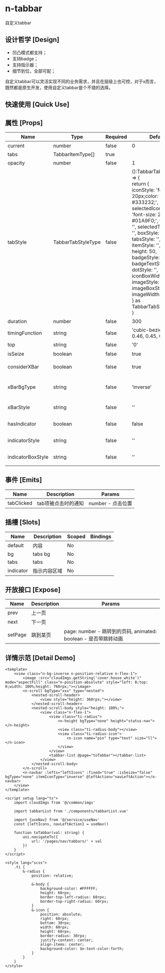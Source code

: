 # n-tabbar

自定义tabbar

## 设计哲学 [Design]

- 凹凸模式都支持；
- 支持badge；
- 支持指示器；
- 细节到位，全部可配；

自定义tabbar可以灵活实现不同的业务需求，并且在层级上也可控，对于x而言，既然都是原生开发，使用自定义tabbar是个不错的选择。

## 快速使用 [Quick Use]



## 属性 [Props]

| Name | Type | Required | Default | Description | Choices |
| --- | --- | --- | --- | --- | --- |
| current | number | false | 0 | 当前位置 |  | 
| tabs | TabbarItemType[] | true |  | tabs |  | 
| opacity | number | false | 1 | 组件透明度 |  | 
| tabStyle | TabbarTabStyleType | false | ():TabbarTabStyleType => {<br>        return {<br>            iconStyle: 'font-size: 20px;color: #333232;', selectedIconStyle: 'font-size: 20px;color: #01A9F0;', titleStyle: '', selectedTitleStyle: '', boxStyle: '', tabsStyle: '', itemStyle: '',<br>            height: 50, badgeStyle: '', badgeTextStyle: '', dotStyle: '', iconBoxWidth: '46px', imageStyle: '', imageBoxStyle: '', imageWidthXBar: false<br>        } as TabbarTabStyleType<br>    } | tabs的样式配置 |  | 
| duration | number | false | 300 | 动画周期 |  | 
| timingFunction | string | false | 'cubic-bezier(0.25, 0.46, 0.45, 0.94)' | 动画函数 |  | 
| top | string | false | '0' | 顶部定位 |  | 
| isSeize | boolean | false | true | 是否占位 | true, false | 
| considerXBar | boolean | false | true | 是否考虑底部安全区 | true, false | 
| xBarBgType | string | false | 'inverse' | 底部安全区的背景色主题 | white,black,transparent,nav,default,primary,success,warning,error,custom,link,light,middle,dark,inverse,page,hover,hover-dark,mask,mask-dark,text,text-second,text-third,text-forth,text-inverse,text-place,text-disabled,border,border-light,border-middle,border-dark,none,gradient | 
| xBarStyle | string | false | '' | 底部安全区的样式 |  | 
| hasIndicator | boolean | false | false | 是否包含指示内容 | true, false | 
| indicatorStyle | string | false | '' | 指示内容的样式 |  | 
| indicatorBoxStyle | string | false | '' | 指示内容的外层样式 |  | 

## 事件 [Emits]

| Name | Description | Params |
| --- | --- | --- | 
| tabClicked | tab项被点击时的通知 | number - 点击位置 |

## 插槽 [Slots]

| Name | Description | Scoped | Bindings |
| --- | --- | --- | --- |
| default | 内容 | No |  |
| bg | tabs bg | No |  |
| tabs | tabs | No |  |
| indicator | 指示内容区域 | No |  |

## 开放接口 [Expose]

| Name | Description | Params |
| --- | --- | --- |
| prev | 上一页 |  |
| next | 下一页 |  |
| setPage | 跳到某页 | page: number - 跳转到的页码, animated: boolean - 是否带跳转动画 |

## 详情示范 [Detail Demo]



```vue
<template>
	<view class="n-bg-inverse n-position-relative n-flex-1">
		<image :src="cloudImgs.getString('cover.house_white')" mode="aspectFill" class="n-position-absolute" style="left: 0;top: 0;width: 100%;height: 760rpx;"></image>
		<n-scroll bgType="xxx" type="nested">
			<nested-scroll-header>
				<view style="height: 360rpx;"></view>
			</nested-scroll-header>
			<nested-scroll-body style="height: 100%;">
				<view class="n-flex-1">
					<view class="ti-radius">
						<n-height bgType="none" height="status-nav"></n-height>
						<view class="ti-radius-body"></view>
						<view class="ti-radius-icon">
							<n-icon name="pin" type="text" size="ll"></n-icon>
						</view>
					</view>
					<tabbar-list @page="toTabbar"></tabbar-list>
				</view>
			</nested-scroll-body>
		</n-scroll>
		<n-navbar :lefts="leftIcons" :fixed="true" :isSeize="false" bgType="none" itemIconType="inverse" @leftAction="navLeftAction"></n-navbar>
	</view>
</template>

<script setup lang="ts">
	import cloudImgs from '@/common/imgs'
	
	import tabbarList from './components/tabbarList.vue'
	
	import {useNav} from '@/service/useNav'
	const {leftIcons, navLeftAction} = useNav()
	
	function toTabbar(val: string) {
		uni.navigateTo({
			url: '/pages/nav/tabbars/' + val
		})
	}
</script>

<style lang="scss">
	.ti {
		&-radius {
			position: relative;
			
			&-body {
				background-color: #FFFFFF;
				height: 60rpx;
				border-top-left-radius: 60rpx;
				border-top-right-radius: 60rpx;
			}
			&-icon {
				position: absolute;
				right: 60rpx;
				bottom: 30rpx;
				width: 60rpx;
				height: 60rpx;
				border-radius: 30rpx;
				justify-content: center;
				align-items: center;
				background-color: $n-text-color-forth;
			}
		}
	}
</style>

```

<DemoFrame src="https://www.redou.vip/nprox/#/pages/nav/tabbar" />
